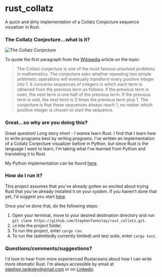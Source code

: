 # rust_collatz
A quick and dirty implementation of a Collatz Conjecture sequence visualizer in Rust.

### The Collatz Conjecture...what is it?

![The Collatz Conjecture](https://github.com/StephenTanksley/rust_collatz/assets/33350617/be7b8f90-74d0-447c-88e9-235d99de8125)


To quote the first paragraph from the [Wikipedia](https://en.wikipedia.org/wiki/Collatz_conjecture) article on the topic: 

> The Collatz conjecture is one of the most famous unsolved problems in mathematics. The conjecture asks whether repeating two simple arithmetic operations will eventually transform every positive integer into 1. It concerns sequences of integers in which each term is obtained from the previous term as follows: if the previous term is even, the next term is one half of the previous term. If the previous term is odd, the next term is 3 times the previous term plus 1. The conjecture is that these sequences always reach 1, no matter which positive integer is chosen to start the sequence. 

### Great...so why are you doing this?

Great question! Long story short - I wanna learn Rust. I find that I learn how to write programs best by writing programs. I've written an implementation of a Collatz Conjecture visualizer before in Python, but since Rust is the language I want to learn, I'm taking what I've learned from Python and translating it to Rust.

My Python implementation can be found [here](https://colab.research.google.com/drive/1euTOJU-cLdRkHHLKwct-Nrq3QRIML-ha?usp=sharing).

### How do I run it?

This project assumes that you've already gotten so excited about trying Rust that you've already installed it on your system. If you haven't done that yet, I'd suggest you start [here](https://www.rust-lang.org/tools/install).

Once you've done that, do the following steps:

1) Open your terminal, move to your desired destination directory and run `git clone https://github.com/StephenTanksley/rust_collatz.git`.
2) `cd` into the project folder.
3) To run the project, enter `cargo run`.
4) To run the (admittedly currently limited) unit test suite, enter `cargo test`.

### Questions/comments/suggestions?

I'd love to hear from more experienced Rustaceans about how I can write more idiomatic Rust. I'm always accessible by email at <stephen.tanksley@gmail.com> or on [Linkedin](https://www.linkedin.com/in/stephentanksley)
